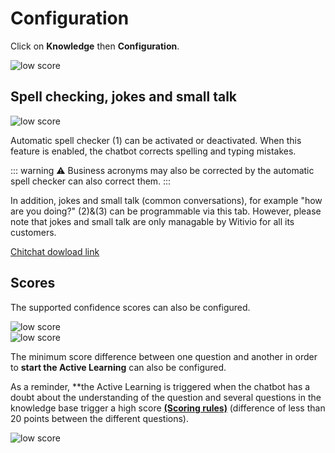 # Configuration

Click on **Knowledge** then **Configuration**.

<div class="image_center">
  <img :src="$withBase('/assets/img/en/knowledge/configuration1.png')" alt="low score">
</div>




## Spell checking, jokes and small talk

<div class="image_center">
  <img :src="$withBase('/assets/img/en/knowledge/configuration2.png')" alt="low score">
</div>




Automatic spell checker (1) can be activated or deactivated. When this feature
is enabled, the chatbot corrects spelling and typing mistakes.

::: warning ⚠️
Business acronyms may also be corrected by the automatic spell checker can
also correct them.
:::

In addition, jokes and small talk (common conversations), for example "how are
you doing?" (2)&(3) can be programmable via this tab. However, please note that
jokes and small talk are only managable by Witivio for all its customers.  
  
[Chitchat dowload link](https://witivio.blob.core.windows.net/static/Chitchat.xlsx) 


## Scores

The supported confidence scores can also be configured.

<div class="image_center">
  <img :src="$withBase('/assets/img/en/knowledge/configuration3.png')" alt="low score">
</div>


<div class="image_center">
  <img :src="$withBase('/assets/img/en/knowledge/configuration4.png')" alt="low score">
</div>


The minimum score difference between one question and another in order to **start the Active Learning** can also be configured.

As a reminder, **the Active Learning is triggered when the chatbot has a doubt about the understanding of the question and several questions in the knowledge base trigger a
high score [**(Scoring rules)**](/en/articles/inbox/scoring_rules.html) (difference of less than 20 points between
the different questions).

<div class="image_center">
  <img :src="$withBase('/assets/img/en/knowledge/configuration5.png')" alt="low score">
</div>


